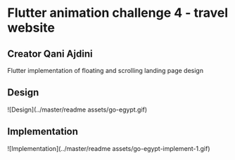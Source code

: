 # Flutter animation challenge 4 - travel website

## Creator Qani Ajdini
Flutter implementation of floating and scrolling landing page design

## Design
![Design](../master/readme assets/go-egypt.gif)

## Implementation
![Implementation](../master/readme assets/go-egypt-implement-1.gif)

